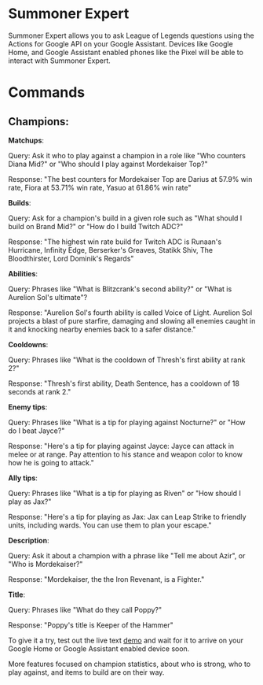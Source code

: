 # Summoner Expert

Summoner Expert allows you to ask League of Legends questions using the Actions for Google API on your Google Assistant. Devices like Google Home, and Google Assistant enabled phones like the Pixel will be able to interact with Summoner Expert.

# Commands

## Champions:

**Matchups**:

Query: Ask it who to play against a champion in a role like "Who counters Diana Mid?" or "Who should I play against Mordekaiser Top?"

Response: "The best counters for Mordekaiser Top are Darius at 57.9% win rate, Fiora at 53.71% win rate, Yasuo at 61.86% win rate"

**Builds**:

Query: Ask for a champion's build in a given role such as "What should I build on Brand Mid?" or "How do I build Twitch ADC?"

Response: "The highest win rate build for Twitch ADC is Runaan's Hurricane, Infinity Edge, Berserker's Greaves, Statikk Shiv, The Bloodthirster, Lord Dominik's Regards"

**Abilities**:

Query: Phrases like "What is Blitzcrank's second ability?" or "What is Aurelion Sol's ultimate"?

Response: "Aurelion Sol's fourth ability is called Voice of Light. Aurelion Sol projects a blast of pure starfire, damaging and slowing all enemies caught in it and knocking nearby enemies back to a safer distance."

**Cooldowns**:

Query: Phrases like "What is the cooldown of Thresh's first ability at rank 2?"

Response: "Thresh's first ability, Death Sentence, has a cooldown of 18 seconds at rank 2."

**Enemy tips**:

Query: Phrases like "What is a tip for playing against Nocturne?" or "How do I beat Jayce?"

Response: "Here's a tip for playing against Jayce: Jayce can attack in melee or at range. Pay attention to his stance and weapon color to know how he is going to attack."

**Ally tips**:

Query: Phrases like "What is a tip for playing as Riven" or "How should I play as Jax?"

Response: "Here's a tip for playing as Jax: Jax can Leap Strike to friendly units, including wards. You can use them to plan your escape."

**Description**:

Query: Ask it about a champion with a phrase like "Tell me about Azir", or "Who is Mordekaiser?"

Response: "Mordekaiser, the the Iron Revenant, is a Fighter."

**Title**:

Query: Phrases like "What do they call Poppy?"

Response: "Poppy's title is Keeper of the Hammer"

To give it a try, test out the live text [demo](https://bot.api.ai/a4a9061a-4d47-4f50-96c4-4bc40e9342f3) and wait for it to arrive on your Google Home or Google Assistant enabled device soon.

More features focused on champion statistics, about who is strong, who to play against, and items to build are on their way.
